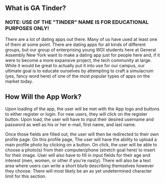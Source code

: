 ## What is GA Tinder?

### NOTE: USE OF THE "TINDER" NAME IS FOR EDUCATIONAL PURPOSES ONLY!

There are a lot of dating apps out there. Many of us have used at least one of  them at some point. There are dating apps for all kinds of different groups, but our group of enterprising young WDI students here at General Assembly New York want to make a dating app just for people here and, if it were to become a more expansive project, the tech community at large. While it would be great to actually put it into use for our campus, our ultimate goal is to educate ourselves by attempting to craft a simulacrum (yes, fancy word here) of one of the most popular types of apps on the market today.

## How Will the App Work?

Upon loading of the app, the user will be met with the App logo and buttons to either register or login. For new users, they will click on the register button. Upon load, the user will have to input their desired username and password as well as his or her e-mail, first name, and last name. 

Once those fields are filled out, the user will then be redirected to their own profile page. On this profile page, The user will have the ability to upload a main profile photo by clicking on a button. On click, the user will be able to choose a photo(s) from their computer/phone (stretch goal here) to insert for their image. User will also have to fill in input fields for their age and interest (men, women, or other if you're nasty). There will also be a text area where users can write a short blurb describing themselves however they choose. There will most likely be an as yet undetermined character limit for this section.